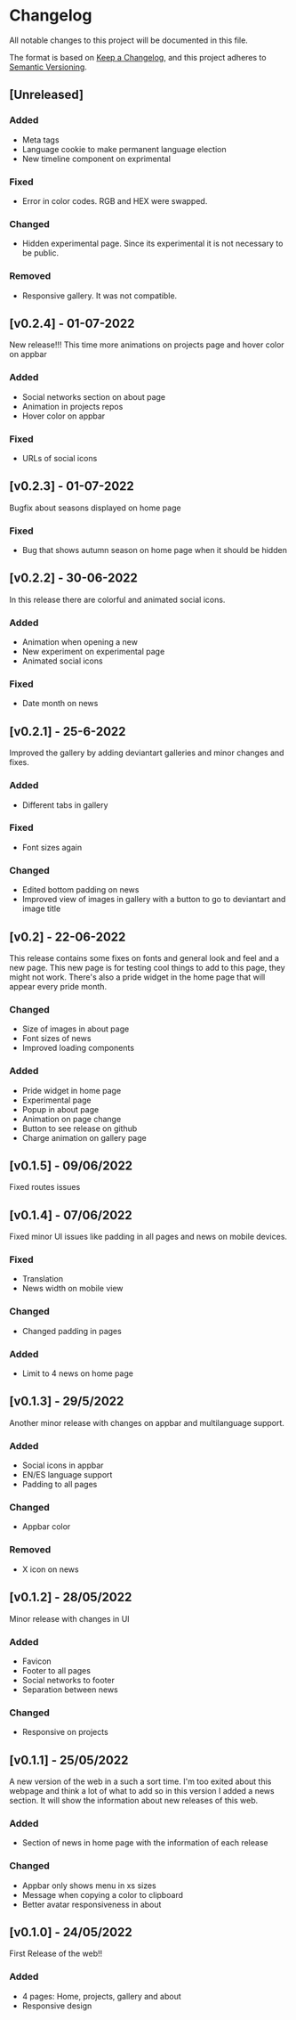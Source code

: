 # Changelog

All notable changes to this project will be documented in this file.

The format is based on [Keep a Changelog](https://keepachangelog.com/en/1.0.0/),
and this project adheres to [Semantic Versioning](https://semver.org/spec/v2.0.0.html).

## [Unreleased]

### Added

- Meta tags 
- Language cookie to make permanent language election
- New timeline component on exprimental

### Fixed

- Error in color codes. RGB and HEX were swapped.

### Changed
- Hidden experimental page. Since its experimental it is not necessary to be public.

### Removed
- Responsive gallery. It was not compatible.

## [v0.2.4] - 01-07-2022

New release!!! This time more animations on projects page and hover color on appbar

### Added

- Social networks section on about page
- Animation in projects repos
- Hover color on appbar

### Fixed

- URLs of social icons

## [v0.2.3] - 01-07-2022

Bugfix about seasons displayed on home page

### Fixed

- Bug that shows autumn season on home page when it should be hidden

## [v0.2.2] - 30-06-2022

In this release there are colorful and animated social icons.

### Added

- Animation when opening a new
- New experiment on experimental page
- Animated social icons

### Fixed

- Date month on news

## [v0.2.1] - 25-6-2022

Improved the gallery by adding deviantart galleries and minor changes and fixes.

### Added

- Different tabs in gallery

### Fixed

- Font sizes again

### Changed

- Edited bottom padding on news
- Improved view of images in gallery with a button to go to deviantart and image title

## [v0.2] - 22-06-2022

This release contains some fixes on fonts and general look and feel and a new page. This new page is for testing cool things to add to this page, they might not work. There's also a pride widget in the home page that will appear every pride month.

### Changed

- Size of images in about page
- Font sizes of news
- Improved loading components

### Added

- Pride widget in home page
- Experimental page
- Popup in about page
- Animation on page change
- Button to see release on github
- Charge animation on gallery page

## [v0.1.5] - 09/06/2022

Fixed routes issues

## [v0.1.4] - 07/06/2022

Fixed minor UI issues like padding in all pages and news on mobile devices.

### Fixed

- Translation
- News width on mobile view

### Changed

- Changed padding in pages

### Added

- Limit to 4 news on home page

## [v0.1.3] - 29/5/2022

Another minor release with changes on appbar and multilanguage support.

### Added

- Social icons in appbar
- EN/ES language support
- Padding to all pages

### Changed

- Appbar color

### Removed

- X icon on news

## [v0.1.2] - 28/05/2022

Minor release with changes in UI

### Added

- Favicon
- Footer to all pages
- Social networks to footer
- Separation between news

### Changed

- Responsive on projects

## [v0.1.1] - 25/05/2022

A new version of the web in a such a sort time. I'm too exited about this webpage and think a lot of what to add so in this version I added a news section.
It will show the information about new releases of this web.

### Added

- Section of news in home page with the information of each release

### Changed

- Appbar only shows menu in xs sizes
- Message when copying a color to clipboard
- Better avatar responsiveness in about

## [v0.1.0] - 24/05/2022

First Release of the web!!

### Added

- 4 pages: Home, projects, gallery and about
- Responsive design
